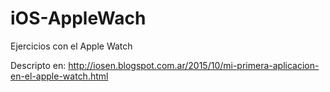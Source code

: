 # iOS-AppleWach

Ejercicios con el Apple Watch

Descripto en:
http://iosen.blogspot.com.ar/2015/10/mi-primera-aplicacion-en-el-apple-watch.html



